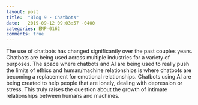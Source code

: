 ```yaml
---
layout: post
title:  "Blog 9 - Chatbots"
date:   2019-09-12 09:03:57 -0400
categories: ENP-0162
comments: true
---
```


The use of chatbots has changed significantly over the past couples years.  
Chatbots are being used across multiple industries for a variety of purposes.
The space where chatbots and AI are being used to really push the limits of
ethics and human/machine relationships is where chatbots are becoming a
replacement for emotional relationships. Chatbots using AI are being created to
help people that are lonely, dealing with depression or stress. This truly raises
the question about the growth of intimate relationships between humans and
machines.
